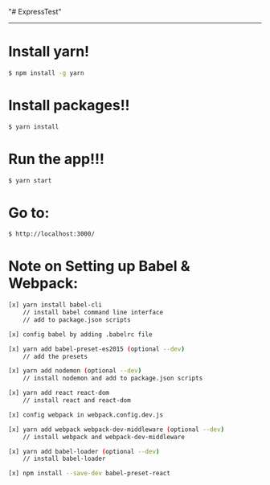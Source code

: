 "# ExpressTest"
___

# Install yarn!
```sh
$ npm install -g yarn
```

# Install packages!!
```sh
$ yarn install
```

# Run the app!!!
```sh
$ yarn start
```

# Go to:
```sh
$ http://localhost:3000/
```

# Note on Setting up Babel & Webpack:

```sh
[x] yarn install babel-cli
    // install babel command line interface
    // add to package.json scripts

[x] config babel by adding .babelrc file

[x] yarn add babel-preset-es2015 (optional --dev)
    // add the presets

[x] yarn add nodemon (optional --dev)
    // install nodemon and add to package.json scripts

[x] yarn add react react-dom
    // install react and react-dom

[x] config webpack in webpack.config.dev.js

[x] yarn add webpack webpack-dev-middleware (optional --dev)
    // install webpack and webpack-dev-middleware

[x] yarn add babel-loader (optional --dev)
    // install babel-loader

[x] npm install --save-dev babel-preset-react
```
